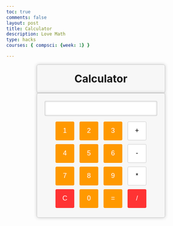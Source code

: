 ```yaml
---
toc: true
comments: false
layout: post
title: Calculator
description: Love Math
type: hacks
courses: { compsci: {week: 1} }

---
```


# Calculator
<div id="calculator">
<input type="text" id="display" readonly>
<div id="buttons">
<button onclick="appendToDisplay('1')">1</button>
<button onclick="appendToDisplay('2')">2</button>
<button onclick="appendToDisplay('3')">3</button>
<button onclick="appendToDisplay('+')">+</button>
<button onclick="appendToDisplay('4')">4</button>
<button onclick="appendToDisplay('5')">5</button>
<button onclick="appendToDisplay('6')">6</button>
<button onclick="appendToDisplay('-')">-</button>
<button onclick="appendToDisplay('7')">7</button>
<button onclick="appendToDisplay('8')">8</button>
<button onclick="appendToDisplay('9')">9</button>
<button onclick="appendToDisplay('*')">*</button>
<button onclick="clearDisplay()">C</button>
<button onclick="appendToDisplay('0')">0</button>
<button onclick="calculate()">=</button>
<button onclick="appendToDisplay('/')">/</button>
</div>
</div>

<style>
/* Calculator Container */
#calculator {
width: 300px;
margin: 0 auto;
padding: 20px;
border: 1px solid #ccc;
border-radius: 5px;
box-shadow: 0 0 10px rgba(0, 0, 0, 0.2);
background-color: #f7f7f7;
text-align: center;
}

/* Calculator Display */
#display {
width: 100%;
height: 40px;
margin-bottom: 10px;
font-size: 18px;
text-align: right;
padding: 5px;
background-color: #fff;
border: 1px solid #ccc;
border-radius: 3px;
box-shadow: inset 0 0 5px rgba(0, 0, 0, 0.2);
}

/* Calculator Buttons */
#buttons button {
width: 50px;
height: 50px;
font-size: 18px;
margin: 5px;
cursor: pointer;
border: 1px solid #ccc;
border-radius: 3px;
background-color: #fff;
}

/* Calculator Buttons (Operator Buttons) */
#buttons button:nth-child(4n-3),
#buttons button:nth-child(4n-2),
#buttons button:nth-child(4n-1),
#buttons button:last-child {
background-color: #ff9900;
color: #fff;
border: 1px solid #ff9900;
}

/* Calculator Buttons (Clear and Equals) */
#buttons button:nth-child(13),
#buttons button:nth-child(16) {
background-color: #ff3333;
color: #fff;
border: 1px solid #ff3333;
}
</style>

<script>
function appendToDisplay(value) {
document.getElementById('display').value += value;
}

function clearDisplay() {
document.getElementById('display').value = '';
}

function calculate() {
try {
document.getElementById('display').value = eval(document.getElementById('display').value);
} catch (error) {
document.getElementById('display').value = 'Error';
}
}
</script>


